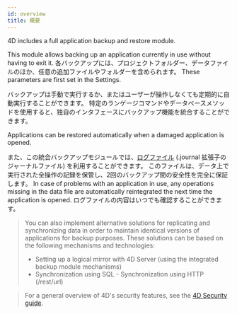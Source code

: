 ```yaml
---
id: overview
title: 概要
---
```


4D includes a full application backup and restore module.

This module allows backing up an application currently in use without having to exit it. 各バックアップには、プロジェクトフォルダー、データファイルのほか、任意の追加ファイルやフォルダーを含められます。 These parameters are first set in the Settings.

バックアップは手動で実行するか、またはユーザーが操作しなくても定期的に自動実行することができます。 特定のランゲージコマンドやデータベースメソッドを使用すると、独自のインタフェースにバックアップ機能を統合することができます。

Applications can be restored automatically when a damaged application is opened.

また、この統合バックアップモジュールでは、[ログファイル](log.md) (.journal 拡張子のジャーナルファイル) を利用することができます。 このファイルは、データ上で実行された全操作の記録を保管し、2回のバックアップ間の安全性を完全に保証します。 In case of problems with an application in use, any operations missing in the data file are automatically reintegrated the next time the application is opened. ログファイルの内容はいつでも確認することができます。

> You can also implement alternative solutions for replicating and synchronizing data in order to maintain identical versions of applications for backup purposes. These solutions can be based on the following mechanisms and technologies:  
> - Setting up a logical mirror with 4D Server (using the integrated backup module mechanisms)  
> - Synchronization using SQL - Synchronization using HTTP (/rest/url)


> For a general overview of 4D's security features, see the [4D Security guide](https://blog.4d.com/4d-security-guide/).
